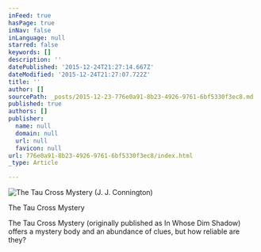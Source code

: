 ```yaml
---
inFeed: true
hasPage: true
inNav: false
inLanguage: null
starred: false
keywords: []
description: ''
datePublished: '2015-12-24T21:27:14.667Z'
dateModified: '2015-12-24T21:27:07.722Z'
title: ''
author: []
sourcePath: _posts/2015-12-23-776e0a91-8b23-4926-9761-6bf5330f3ec8.md
published: true
authors: []
publisher:
  name: null
  domain: null
  url: null
  favicon: null
url: 776e0a91-8b23-4926-9761-6bf5330f3ec8/index.html
_type: Article

---
```

![The Tau Cross Mystery (J. J. Connington)](https://s3-us-west-2.amazonaws.com/the-grid-img/p/d9fe6f5c55e1087ae43a6b517e9af3b1db6635ff.jpg)

The Tau Cross Mystery

The Tau Cross Mystery (originally published as In Whose Dim Shadow) offers a mystery body and an abundance of clues, but how reliable are they?
